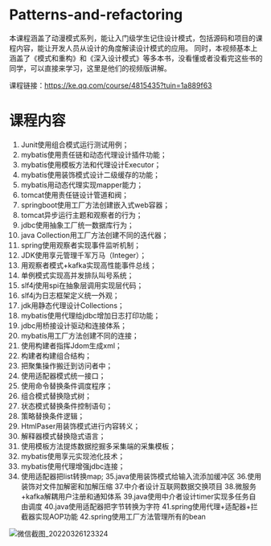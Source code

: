 # Patterns-and-refactoring
本课程涵盖了动漫模式系列，能让入门级学生记住设计模式，包括源码和项目的课程内容，能让开发人员从设计的角度解读设计模式的应用。 同时，本视频基本上涵盖了《模式和重构》和《深入设计模式》等多本书，没看懂或者没看完这些书的同学，可以直接来学习，这里是他们的视频版讲解。

课程链接：https://ke.qq.com/course/4815435?tuin=1a889f63

# 课程内容
1. Junit使用组合模式运行测试用例；
2. mybatis使用责任链和动态代理设计插件功能；
3. mybatis使用模板方法和代理设计Executor；
4. mybatis使用装饰模式设计二级缓存的功能；
5. mybatis用动态代理实现mapper能力；
6. tomcat使用责任链设计管道和阀；
7. springboot使用工厂方法创建嵌入式web容器；
8. tomcat异步运行主题和观察者的行为；
9. jdbc使用抽象工厂统一数据库行为；
10. java Collection用工厂方法创建不同的迭代器；
11. spring使用观察者实现事件监听机制；
12. JDK使用享元管理千军万马（Integer）；
13. 用观察者模式+kafka实现高性能事件总线；
14. 单例模式实现高并发排队叫号系统；
15. slf4j使用spi在抽象层调用实现层代码；
16. slf4j为日志框架定义统一外观；
17. jdk用静态代理设计Collections；
18. mybatis使用代理给jdbc增加日志打印功能；
19. jdbc用桥接设计驱动和连接体系；
20. mybatis用工厂方法创建不同的连接；
21. 使用构建者指挥Jdom生成xml；
22. 构建者构建组合结构；
23. 把聚集操作搬迁到访问者中；
24. 使用适配器模式统一接口；
25. 使用命令替换条件调度程序；
26. 组合模式替换隐式树；
27. 状态模式替换条件控制语句；
28. 策略替换条件逻辑；
29. HtmlPaser用装饰模式进行内容转义；
30. 解释器模式替换隐式语言；
31. 使用模板方法提炼数据挖掘多采集端的采集模板；
32. mybatis使用享元实现池化技术；
33. mybatis使用代理增强jdbc连接；
34. 使用适配器把list转换map;
35.java使用装饰模式给输入流添加缓冲区
36.使用装饰对文件加解密和加解压缩
37.中介者设计互联网数据交换项目
38.微服务+kafka解耦用户注册和通知体系
39.java使用中介者设计timer实现多任务自由调度
40.java使用适配器把字节转换为字符
41.spring使用代理+适配器+拦截器实现AOP功能
42.spring使用工厂方法管理所有的bean

![微信截图_20220326123324](https://user-images.githubusercontent.com/20094364/160265786-47ffc602-3241-43bf-84ae-c28681fda2f3.png)
